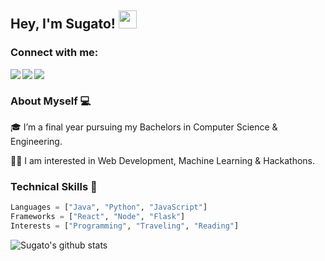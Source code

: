 ## Hey, I'm Sugato! <img src="https://github.com/TheDudeThatCode/TheDudeThatCode/blob/master/Assets/Hi.gif" width="29px">

### Connect with me:

<a href="https://www.linkedin.com/in/sugatobagchi/">
  <img align="left" src="https://img.icons8.com/fluent/48/000000/linkedin.png"  />
</a>&nbsp;

<a href="https://twitter.com/sugato_bagchi">
  <img align="left" src="https://img.icons8.com/color/48/000000/twitter--v1.png" />
</a>&nbsp;

<a href="mailto:sugato.bagchi.of@gmail.com">
  <img align="left" src="https://img.icons8.com/color/48/000000/gmail-new.png" />
</a>&nbsp;
<br />

### About Myself 💻

🎓 I’m a final year pursuing my Bachelors in Computer Science & Engineering.

👨‍💻 I am interested in Web Development, Machine Learning & Hackathons. </br>

  



### Technical Skills 📖
```python
Languages = ["Java", "Python", "JavaScript"]
Frameworks = ["React", "Node", "Flask"]
Interests = ["Programming", "Traveling", "Reading"]
```

  

![Sugato's github stats](https://github-readme-stats.vercel.app/api?username=SugatoBagchi&show_icons=true&hide_border=true)

<br />